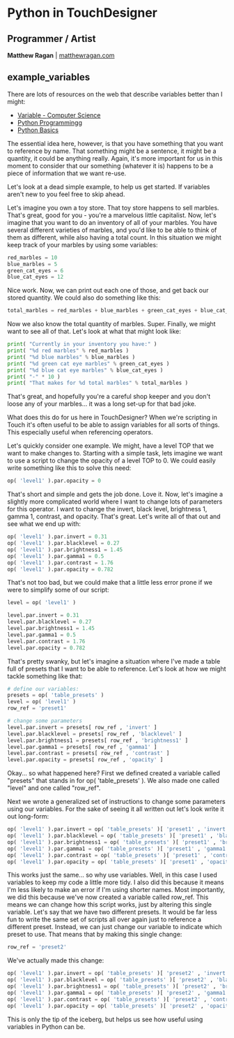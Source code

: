 # Python in TouchDesigner #

## Programmer / Artist ##

**Matthew Ragan** | [ matthewragan.com](http://matthewragan.com)  

## example_variables ##

There are lots of resources on the web that describe variables better than I might:
* [Variable - Computer Science](https://en.wikipedia.org/wiki/Variable_(computer_science))
* [Python Programmingg](\https://en.wikibooks.org/wiki/Python_Programming/Variables_and_Strings)
* [Python Basics](http://www.astro.ufl.edu/~warner/prog/python.html)

The essential idea here, however, is that you have something that you want to reference by name. That something might be a sentence, it might be a quantity, it could be anything really. Again, it's more important for us in this moment to consider that our something (whatever it is) happens to be a piece of information that we want re-use.

Let's look at a dead simple example, to help us get started. If variables aren't new to you feel free to skip ahead.

Let's imagine you own a toy store. That toy store happens to sell marbles. That's great, good for you - you're a marvelous little capitalist. Now, let's imagine that you want to do an inventory of all of your marbles. You have several different varieties of marbles, and you'd like to be able to think of them as different, while also having a total count. In this situation we might keep track of your marbles by using some variables:

```python
red_marbles = 10
blue_marbles = 5
green_cat_eyes = 6
blue_cat_eyes = 12
```

Nice work. Now, we can print out each one of those, and get back our stored quantity. We could also do something like this:

```python
total_marbles = red_marbles + blue_marbles + green_cat_eyes + blue_cat_eyes
```

Now we also know the total quantity of marbles. Super. Finally, we might want to see all of that. Let's look at what that might look like:

```python
print( "Currently in your inventory you have:" )
print( "%d red marbles" % red_marbles )
print( "%d blue marbles" % blue_marbles )
print( "%d green cat eye marbles" % green_cat_eyes )
print( "%d blue cat eye marbles" % blue_cat_eyes )
print( "-" * 10 )
print( "That makes for %d total marbles" % total_marbles )
```

That's great, and hopefully you're a careful shop keeper and you don't loose any of your marbles... it was a long set-up for that bad joke.

What does this do for us here in TouchDesigner? When we're scripting in Touch it's often useful to be able to assign variables for all sorts of things. This especially useful when referencing operators.

Let's quickly consider one example. We might, have a level TOP that we want to make changes to. Starting with a simple task, lets imagine we want to use a script to change the opacity of a level TOP to 0. We could easily write something like this to solve this need:

```python
op( 'level1' ).par.opacity = 0
```

That's short and simple and gets the job done. Love it. Now, let's imagine a slightly more complicated world where I want to change lots of parameters for this operator. I want to change the invert, black level, brightness 1, gamma 1, contrast, and opacity. That's great. Let's write all of that out and see what we end up with:

```python
op( 'level1' ).par.invert = 0.31
op( 'level1' ).par.blacklevel = 0.27
op( 'level1' ).par.brightness1 = 1.45
op( 'level1' ).par.gamma1 = 0.5
op( 'level1' ).par.contrast = 1.76
op( 'level1' ).par.opacity = 0.782
```

That's not too bad, but we could make that a little less error prone if we were to simplify some of our script:

```python
level = op( 'level1' )

level.par.invert = 0.31
level.par.blacklevel = 0.27
level.par.brightness1 = 1.45
level.par.gamma1 = 0.5
level.par.contrast = 1.76
level.par.opacity = 0.782
```

That's pretty swanky, but let's imagine a situation where I've made a table full of presets that I want to be able to reference. Let's look at how we might tackle something like that:

```python
# define our variables:
presets = op( 'table_presets' )
level = op( 'level1' )
row_ref = 'preset1'

# change some parameters
level.par.invert = presets[ row_ref , 'invert' ]
level.par.blacklevel = presets[ row_ref , 'blacklevel' ]
level.par.brightness1 = presets[ row_ref , 'brightness1' ]
level.par.gamma1 = presets[ row_ref , 'gamma1' ]
level.par.contrast = presets[ row_ref , 'contrast' ]
level.par.opacity = presets[ row_ref , 'opacity' ]
```

Okay... so what happened here? First we defined created a variable called "presets" that stands in for op( 'table_presets' ). We also made one called "level" and one called "row_ref". 

Next we wrote a generalized set of instructions to change some parameters using our variables. For the sake of seeing it all written out let's look write it out long-form:

```python
op( 'level1' ).par.invert = op( 'table_presets' )[ 'preset1' , 'invert' ]
op( 'level1' ).par.blacklevel = op( 'table_presets' )[ 'preset1' , 'blacklevel' ]
op( 'level1' ).par.brightness1 = op( 'table_presets' )[ 'preset1' , 'brightness1' ]
op( 'level1' ).par.gamma1 = op( 'table_presets' )[ 'preset1' , 'gamma1' ]
op( 'level1' ).par.contrast = op( 'table_presets' )[ 'preset1' , 'contrast' ]
op( 'level1' ).par.opacity = op( 'table_presets' )[ 'preset1' , 'opacity' ]
```

This works just the same... so why use variables. Well, in this case I used variables to keep my code a little more tidy. I also did this because it means I'm less likely to make an error if I'm using shorter names. Most importantly, we did this because we've now created a variable called row_ref. This means we can change how this script works, just by altering this single variable. Let's say that we have two different presets. It would be far less fun to write the same set of scripts all over again just to reference a different preset. Instead, we can just change our variable to indicate which preset to use. That means that by making this single change:

```python
row_ref = 'preset2'
```

We've actually made this change:

```python
op( 'level1' ).par.invert = op( 'table_presets' )[ 'preset2' , 'invert' ]
op( 'level1' ).par.blacklevel = op( 'table_presets' )[ 'preset2' , 'blacklevel' ]
op( 'level1' ).par.brightness1 = op( 'table_presets' )[ 'preset2' , 'brightness1' ]
op( 'level1' ).par.gamma1 = op( 'table_presets' )[ 'preset2' , 'gamma1' ]
op( 'level1' ).par.contrast = op( 'table_presets' )[ 'preset2' , 'contrast' ]
op( 'level1' ).par.opacity = op( 'table_presets' )[ 'preset2' , 'opacity' ]
```

This is only the tip of the iceberg, but helps us see how useful using variables in Python can be.